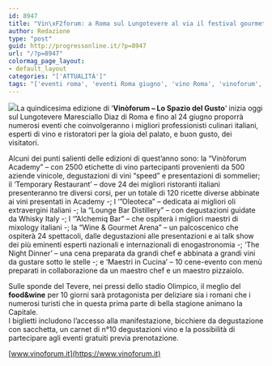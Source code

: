```yaml
---
id: 8947
title: "Vin\xF2forum: a Roma sul Lungotevere al via il festival gourmet"
author: Redazione
type: "post"
guid: http://progressonline.it/?p=8947
url: "/?p=8947"
colormag_page_layout:
- default_layout
categories: "['ATTUALITÀ']"
tags: "['eventi roma', 'eventi Roma giugno', 'vino Roma', 'vinoforum', 'vinoforum 2018', 'vinoforum date']"
---
```


![](https://progressonline.it/wp-content/uploads/2018/06/campagna-sito-300x269.jpg)La quindicesima edizione di ‘**Vinòforum – Lo Spazio del Gusto**‘ inizia oggi sul Lungotevere Maresciallo Diaz di Roma e fino al 24 giugno proporrà numerosi eventi che coinvolgeranno i migliori professionisti culinari italiani, esperti di vino e ristoratori per la gioia del palato, e buon gusto, dei visitatori.

Alcuni dei punti salienti delle edizioni di quest’anno sono: la “Vinòforum Academy” – con 2500 etichette di vino partecipanti provenienti da 500 aziende vinicole, degustazioni di vini “speed” e presentazioni di sommelier; il ‘Temporary Restaurant’ – dove 24 dei migliori ristoranti italiani presenteranno tre diversi corsi, per un totale di 120 ricette diverse abbinate ai vini presentati in Academy -; l ‘”Oleoteca” – dedicata ai migliori oli extravergini italiani -; la “Lounge Bar Distillery” – con degustazioni guidate da Whisky Italy -; l ‘”Alchemiq Bar” – che ospiterà i migliori maestri di mixology italiani -; la “Wine &amp; Gourmet Arena” – un palcoscenico che ospiterà 24 spettacoli, dalle degustazioni alle presentazioni e ai talk show dei più eminenti esperti nazionali e internazionali di enogastronomia -; ‘The Night Dinner’ – una cena preparata da grandi chef e abbinata a grandi vini da gustare sotto le stelle -; e ‘Maestri in Cucina’ – 10 cene-evento con menù preparati in collaborazione da un maestro chef e un maestro pizzaiolo.

Sulle sponde del Tevere, nei pressi dello stadio Olimpico, il meglio del **food&amp;wine** per 10 giorni sarà protagonista per deliziare sia i romani che i numerosi turisti che in questa prima parte di bella stagione animano la Capitale.  
I biglietti includono l’accesso alla manifestazione, bicchiere da degustazione con sacchetta, un carnet di n°10 degustazioni vino e la possibilità di partecipare agli eventi gratuiti previa prenotazione.

[www.vinoforum.it](https://www.vinoforum.it)